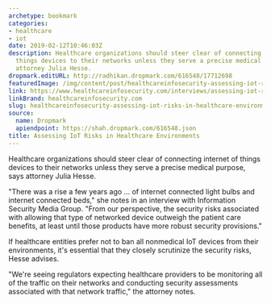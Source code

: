 ```yaml
---
archetype: bookmark
categories:
- healthcare
- iot
date: 2019-02-12T10:46:03Z
description: Healthcare organizations should steer clear of connecting internet of
  things devices to their networks unless they serve a precise medical purpose, says
  attorney Julia Hesse.
dropmark.editURL: http://radhikan.dropmark.com/616548/17712698
featuredImage: /img/content/post/healthcareinfosecurity-assessing-iot-risks-in-healthcare-environments.jpg
link: https://www.healthcareinfosecurity.com/interviews/assessing-iot-risks-in-healthcare-environments-i-4246
linkBrand: healthcareinfosecurity.com
slug: healthcareinfosecurity-assessing-iot-risks-in-healthcare-environments
source:
  name: Dropmark
  apiendpoint: https://shah.dropmark.com/616548.json
title: Assessing IoT Risks in Healthcare Environments
---
```

Healthcare organizations should steer clear of connecting internet of things devices to their networks unless they serve a precise medical purpose, says attorney Julia Hesse.

"There was a rise a few years ago ... of internet connected light bulbs and internet connected beds," she notes in an interview with Information Security Media Group. "From our perspective, the security risks associated with allowing that type of networked device outweigh the patient care benefits, at least until those products have more robust security provisions."

If healthcare entities prefer not to ban all nonmedical IoT devices from their environments, it's essential that they closely scrutinize the security risks, Hesse advises.

"We're seeing regulators expecting healthcare providers to be monitoring all of the traffic on their networks and conducting security assessments associated with that network traffic," the attorney notes.

